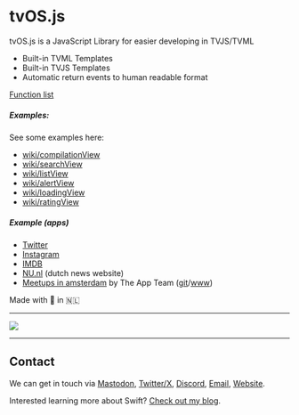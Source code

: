 # tvOS.js

tvOS.js is a JavaScript Library for easier developing in TVJS/TVML

- Built-in TVML Templates
- Built-in TVJS Templates
- Automatic return events to human readable format

<a href='https://github.com/0xWDG/tvOS.js/wiki/tvOS.js-Function-list' target='_blank'>Function list</a>

##### Examples:

See some examples here:

- <a href='https://github.com/0xWDG/tvOS.js/wiki/compilationView' target='_blank'>wiki/compilationView</a>
- <a href='https://github.com/0xWDG/tvOS.js/wiki/searchView' target='_blank'>wiki/searchView</a>
- <a href='https://github.com/0xWDG/tvOS.js/wiki/listView' target='_blank'>wiki/listView</a>
- <a href='https://github.com/0xWDG/tvOS.js/wiki/alertView' target='_blank'>wiki/alertView</a>
- <a href='https://github.com/0xWDG/tvOS.js/wiki/loadingView' target='_blank'>wiki/loadingView</a>
- <a href='https://github.com/0xWDG/tvOS.js/wiki/ratingView' target='_blank'>wiki/ratingView</a>

##### Example (apps)

- [Twitter](https://github.com/0xWDG/tvOS.js/blob/master/Server/example_twitter.js)
- [Instagram](https://github.com/0xWDG/tvOS.js/blob/master/Server/example_instagram.js)
- [IMDB](https://github.com/0xWDG/tvOS.js/blob/master/Server/example_IMDB.js)
- [NU.nl](https://github.com/0xWDG/tvOS.js/blob/master/Server/example_app2.js) (dutch news website)
- [Meetups in amsterdam](https://github.com/0xWDG/tvOS.js/blob/master/Server/example_app.js) by The App Team ([git](https://github.com/The-app-team)/[www](http://www.the-app-team.com))

Made with 🩵 in 🇳🇱

---

![](https://cdn.rawgit.com/feross/standard/master/badge.svg)

---

## Contact

We can get in touch via [Mastodon](https://mastodon.social/@0xWDG), [Twitter/X](https://twitter.com/0xWDG), [Discord](https://discordapp.com/users/918438083861573692), [Email](mailto:email@wesleydegroot.nl), [Website](https://wesleydegroot.nl).

Interested learning more about Swift? [Check out my blog](https://wesleydegroot.nl/blog/).

